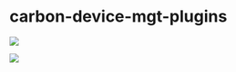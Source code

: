 # carbon-device-mgt-plugins

<a href='https://opensource.org/licenses/Apache-2.0'><img src='https://img.shields.io/badge/License-Apache%202.0-blue.svg'></a><br/>

<a href='#'><img src="https://storage.googleapis.com/cdn-entgra/build-status/device-mgt-plugins/icon.svg"></a>